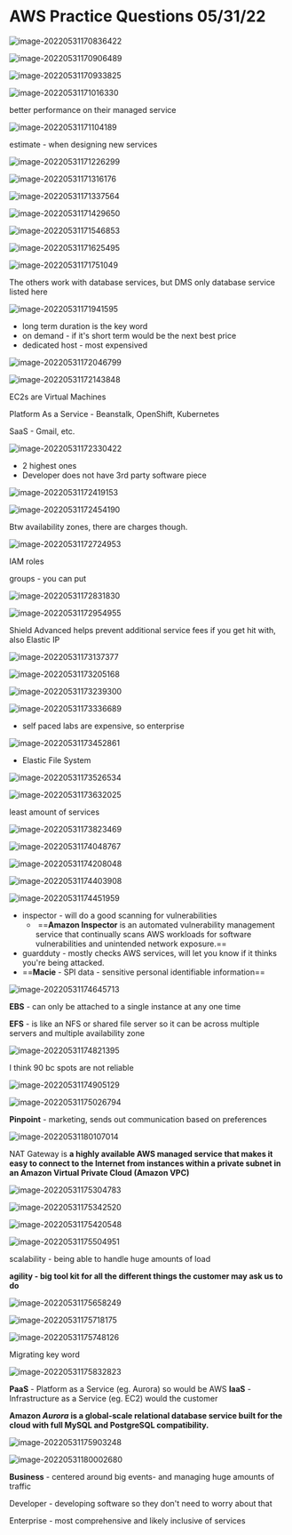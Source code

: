 # AWS Practice Questions 05/31/22

![image-20220531170836422](AWS%20Practice%20Questions%20053122.assets/image-20220531170836422.png)

![image-20220531170906489](AWS%20Practice%20Questions%20053122.assets/image-20220531170906489.png)

![image-20220531170933825](AWS%20Practice%20Questions%20053122.assets/image-20220531170933825.png)

![image-20220531171016330](AWS%20Practice%20Questions%20053122.assets/image-20220531171016330.png)

better performance on their managed service

![image-20220531171104189](AWS%20Practice%20Questions%20053122.assets/image-20220531171104189.png)

estimate - when designing new services

![image-20220531171226299](AWS%20Practice%20Questions%20053122.assets/image-20220531171226299.png)

![image-20220531171316176](AWS%20Practice%20Questions%20053122.assets/image-20220531171316176.png)

![image-20220531171337564](AWS%20Practice%20Questions%20053122.assets/image-20220531171337564.png)

![image-20220531171429650](AWS%20Practice%20Questions%20053122.assets/image-20220531171429650.png)

![image-20220531171546853](AWS%20Practice%20Questions%20053122.assets/image-20220531171546853.png)

![image-20220531171625495](AWS%20Practice%20Questions%20053122.assets/image-20220531171625495.png)

![image-20220531171751049](AWS%20Practice%20Questions%20053122.assets/image-20220531171751049.png)

The others work with database services, but DMS only database service listed here

![image-20220531171941595](AWS%20Practice%20Questions%20053122.assets/image-20220531171941595.png)

- long term duration is the key word
- on demand - if it's short term would be the next best price
- dedicated host - most expensived

![image-20220531172046799](AWS%20Practice%20Questions%20053122.assets/image-20220531172046799.png)

![image-20220531172143848](AWS%20Practice%20Questions%20053122.assets/image-20220531172143848.png)

EC2s are Virtual Machines 

Platform As a Service - Beanstalk, OpenShift, Kubernetes

SaaS - Gmail, etc. 

![image-20220531172330422](AWS%20Practice%20Questions%20053122.assets/image-20220531172330422.png)

- 2 highest ones
- Developer does not have 3rd party software piece

![image-20220531172419153](AWS%20Practice%20Questions%20053122.assets/image-20220531172419153.png)

![image-20220531172454190](AWS%20Practice%20Questions%20053122.assets/image-20220531172454190.png)

Btw availability zones, there are charges though. 

![image-20220531172724953](AWS%20Practice%20Questions%20053122.assets/image-20220531172724953.png)

IAM roles

groups - you can put 

![image-20220531172831830](AWS%20Practice%20Questions%20053122.assets/image-20220531172831830.png)

![image-20220531172954955](AWS%20Practice%20Questions%20053122.assets/image-20220531172954955.png)

Shield Advanced helps prevent additional service fees if you get hit with, also Elastic IP

![image-20220531173137377](AWS%20Practice%20Questions%20053122.assets/image-20220531173137377.png)

![image-20220531173205168](AWS%20Practice%20Questions%20053122.assets/image-20220531173205168.png)

![image-20220531173239300](AWS%20Practice%20Questions%20053122.assets/image-20220531173239300.png)

![image-20220531173336689](AWS%20Practice%20Questions%20053122.assets/image-20220531173336689.png)

- self paced labs are expensive, so enterprise

![image-20220531173452861](AWS%20Practice%20Questions%20053122.assets/image-20220531173452861.png)

- Elastic File System

![image-20220531173526534](AWS%20Practice%20Questions%20053122.assets/image-20220531173526534.png)

![image-20220531173632025](AWS%20Practice%20Questions%20053122.assets/image-20220531173632025.png)

least amount of services

![image-20220531173823469](AWS%20Practice%20Questions%20053122.assets/image-20220531173823469.png)

![image-20220531174048767](AWS%20Practice%20Questions%20053122.assets/image-20220531174048767.png)

![image-20220531174208048](AWS%20Practice%20Questions%20053122.assets/image-20220531174208048.png)

![image-20220531174403908](AWS%20Practice%20Questions%20053122.assets/image-20220531174403908.png)



![image-20220531174451959](AWS%20Practice%20Questions%20053122.assets/image-20220531174451959.png)

- inspector - will do a good scanning for vulnerabilities
  - ​       ==**Amazon Inspector** is an automated vulnerability management  service that continually scans AWS workloads for software  vulnerabilities and unintended network exposure.==
- guardduty - mostly checks AWS services, will let you know if it thinks you're being attacked. 
- ==**Macie** - SPI data - sensitive personal identifiable information==

![image-20220531174645713](AWS%20Practice%20Questions%20053122.assets/image-20220531174645713.png)

**EBS** - can only be attached to a single instance at any one time

**EFS** - is like an NFS or shared file server so it can be across multiple servers and multiple availability zone

![image-20220531174821395](AWS%20Practice%20Questions%20053122.assets/image-20220531174821395.png)

I think 90 bc spots are not reliable

![image-20220531174905129](AWS%20Practice%20Questions%20053122.assets/image-20220531174905129.png)

![image-20220531175026794](AWS%20Practice%20Questions%20053122.assets/image-20220531175026794.png)

**Pinpoint** - marketing, sends out communication based on preferences

![image-20220531180107014](AWS%20Practice%20Questions%20053122.assets/image-20220531180107014.png)

NAT Gateway is **a highly available AWS managed service that makes it easy to connect to  the Internet from instances within a private subnet in an Amazon Virtual Private Cloud (Amazon VPC)**

![image-20220531175304783](AWS%20Practice%20Questions%20053122.assets/image-20220531175304783.png)

![image-20220531175342520](AWS%20Practice%20Questions%20053122.assets/image-20220531175342520.png)

![image-20220531175420548](AWS%20Practice%20Questions%20053122.assets/image-20220531175420548.png)

![image-20220531175504951](AWS%20Practice%20Questions%20053122.assets/image-20220531175504951.png)

scalability - being able to handle huge amounts of load

**agility - big tool kit for all the different things the customer may ask us to do**

![image-20220531175658249](AWS%20Practice%20Questions%20053122.assets/image-20220531175658249.png)

![image-20220531175718175](AWS%20Practice%20Questions%20053122.assets/image-20220531175718175.png)

![image-20220531175748126](AWS%20Practice%20Questions%20053122.assets/image-20220531175748126.png)

Migrating key word

![image-20220531175832823](AWS%20Practice%20Questions%20053122.assets/image-20220531175832823.png)

**PaaS**  - Platform as a Service (eg. Aurora) so would be AWS
**IaaS** - Infrastructure as a Service (eg. EC2) would the customer

**Amazon *Aurora* is a global-scale relational database service built for the cloud with full MySQL and PostgreSQL compatibility.**

![image-20220531175903248](AWS%20Practice%20Questions%20053122.assets/image-20220531175903248.png)

![image-20220531180002680](AWS%20Practice%20Questions%20053122.assets/image-20220531180002680.png)

**Business** - centered around big events- and managing huge amounts of traffic

Developer - developing software so they don't need to worry about that

Enterprise - most comprehensive and likely inclusive of services



